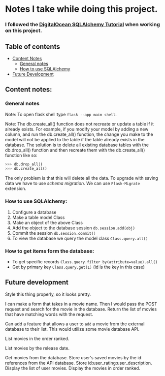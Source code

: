# Notes I take while doing this project.

### I followed the [DigitalOcean SQLAlchemy Tutorial](https://www.digitalocean.com/community/tutorials/how-to-use-flask-sqlalchemy-to-interact-with-databases-in-a-flask-application) when working on this project.

## Table of contents
- [Content Notes](#content-notes)
  - [General notes](#general-notes)
  - [How to use SQLAlchemy](#how-to-use-sqlalchemy)
- [Future Development](#future-development)


## Content notes:

### General notes

Note: To open flask shell type `flask --app main shell`.

Note:
The db.create_all() function does not recreate or 
update a table if it already exists. For example, 
if you modify your model by adding a new column, 
and run the db.create_all() function, the change 
you make to the model will not be applied to the 
table if the table already exists in the database. 
The solution is to delete all existing database tables
with the db.drop_all() function and then recreate them 
with the db.create_all() function like so:

```python
>>> db.drop_all()
>>> db.create_all()
```

The only problem is that this will delete all the data.
To upgrade with saving data we have to use <i>schema migration</i>.
We can use `Flask-Migrate` extension.


### How to use SQLAlchemy:
1. Configure a database
2. Make a table model Class
3. Make an object of the above Class
4. Add the object to the database session 
`db.session.add(obj)`
5. Commit the session `db.session.commit()`
6. To view the database we query the model class
`Class.query.all()`


### How to get items form the database:
- To get specific records
     `Class.query.filter_by(attribute=value).all()`
- Get by primary key
      `Class.query.get(1)` (id is the key in this case)

## Future development
Style this thing properly, so it looks pretty.

I can make a form that takes in a movie name.
Then I would pass the POST request and search for the 
movie in the database. Return the list of movies that have
matching words with the request.    

Can add a feature that allows a user to `add` a movie
from the external database to their list. This would
utilize some movie database API.

List movies in the order ranked.

List movies by the release date.

Get movies from the database. Store user's saved movies by the 
id references from the API database. Store id:user_rating:user_description.
Display the list of user movies. Display the movies in order ranked.
